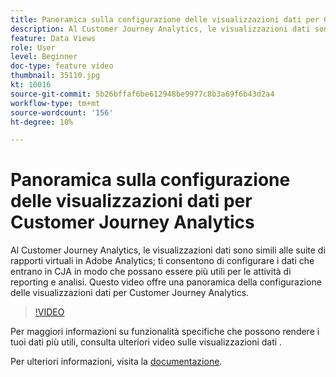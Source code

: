```yaml
---
title: Panoramica sulla configurazione delle visualizzazioni dati per Customer Journey Analytics
description: Al Customer Journey Analytics, le visualizzazioni dati sono simili alle suite di rapporti virtuali in Adobe Analytics; ti consentono di configurare i dati che entrano in CJA in modo che possano essere più utili per le attività di reporting e analisi. Questo video offre una panoramica della configurazione delle visualizzazioni dati per Customer Journey Analytics.
feature: Data Views
role: User
level: Beginner
doc-type: feature video
thumbnail: 35110.jpg
kt: 10016
source-git-commit: 5b26bffaf6be612948be9977c8b3a69f6b43d2a4
workflow-type: tm+mt
source-wordcount: '156'
ht-degree: 10%

---
```



# Panoramica sulla configurazione delle visualizzazioni dati per Customer Journey Analytics

Al Customer Journey Analytics, le visualizzazioni dati sono simili alle suite di rapporti virtuali in Adobe Analytics; ti consentono di configurare i dati che entrano in CJA in modo che possano essere più utili per le attività di reporting e analisi. Questo video offre una panoramica della configurazione delle visualizzazioni dati per Customer Journey Analytics.

>[!VIDEO](https://video.tv.adobe.com/v/35110/?quality=12&learn=on)

Per maggiori informazioni su funzionalità specifiche che possono rendere i tuoi dati più utili, consulta ulteriori video sulle visualizzazioni dati .

Per ulteriori informazioni, visita la [documentazione](https://experienceleague.adobe.com/docs/analytics-platform/using/cja-dataviews/data-views.html?lang=it).
